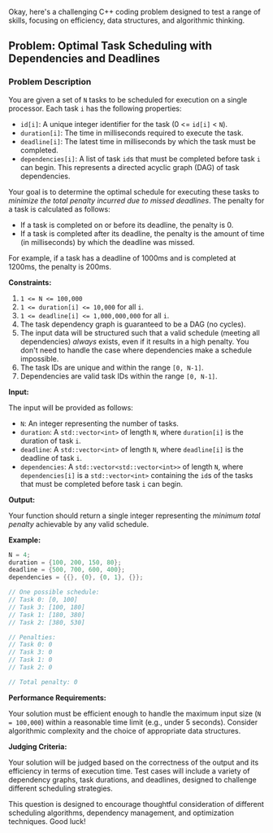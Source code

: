 Okay, here's a challenging C++ coding problem designed to test a range of skills, focusing on efficiency, data structures, and algorithmic thinking.

## Problem:  Optimal Task Scheduling with Dependencies and Deadlines

### Problem Description

You are given a set of `N` tasks to be scheduled for execution on a single processor.  Each task `i` has the following properties:

*   `id[i]`: A unique integer identifier for the task (0 <= `id[i]` < `N`).
*   `duration[i]`: The time in milliseconds required to execute the task.
*   `deadline[i]`: The latest time in milliseconds by which the task must be completed.
*   `dependencies[i]`: A list of task `id`s that must be completed before task `i` can begin. This represents a directed acyclic graph (DAG) of task dependencies.

Your goal is to determine the optimal schedule for executing these tasks to *minimize the total penalty incurred due to missed deadlines*. The penalty for a task is calculated as follows:

*   If a task is completed on or before its deadline, the penalty is 0.
*   If a task is completed after its deadline, the penalty is the amount of time (in milliseconds) by which the deadline was missed.

For example, if a task has a deadline of 1000ms and is completed at 1200ms, the penalty is 200ms.

**Constraints:**

1.  `1 <= N <= 100,000`
2.  `1 <= duration[i] <= 10,000` for all `i`.
3.  `1 <= deadline[i] <= 1,000,000,000` for all `i`.
4.  The task dependency graph is guaranteed to be a DAG (no cycles).
5.  The input data will be structured such that a valid schedule (meeting all dependencies) *always* exists, even if it results in a high penalty.  You don't need to handle the case where dependencies make a schedule impossible.
6.  The task IDs are unique and within the range `[0, N-1]`.
7.  Dependencies are valid task IDs within the range `[0, N-1]`.

**Input:**

The input will be provided as follows:

*   `N`: An integer representing the number of tasks.
*   `duration`: A `std::vector<int>` of length `N`, where `duration[i]` is the duration of task `i`.
*   `deadline`: A `std::vector<int>` of length `N`, where `deadline[i]` is the deadline of task `i`.
*   `dependencies`: A `std::vector<std::vector<int>>` of length `N`, where `dependencies[i]` is a `std::vector<int>` containing the `id`s of the tasks that must be completed before task `i` can begin.

**Output:**

Your function should return a single integer representing the *minimum total penalty* achievable by any valid schedule.

**Example:**

```cpp
N = 4;
duration = {100, 200, 150, 80};
deadline = {500, 700, 600, 400};
dependencies = {{}, {0}, {0, 1}, {}};

// One possible schedule:
// Task 0: [0, 100]
// Task 3: [100, 180]
// Task 1: [180, 380]
// Task 2: [380, 530]

// Penalties:
// Task 0: 0
// Task 3: 0
// Task 1: 0
// Task 2: 0

// Total penalty: 0
```

**Performance Requirements:**

Your solution must be efficient enough to handle the maximum input size (`N = 100,000`) within a reasonable time limit (e.g., under 5 seconds).  Consider algorithmic complexity and the choice of appropriate data structures.

**Judging Criteria:**

Your solution will be judged based on the correctness of the output and its efficiency in terms of execution time.  Test cases will include a variety of dependency graphs, task durations, and deadlines, designed to challenge different scheduling strategies.

This question is designed to encourage thoughtful consideration of different scheduling algorithms, dependency management, and optimization techniques. Good luck!
